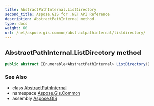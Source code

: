 ```yaml
---
title: AbstractPathInternal.ListDirectory
second_title: Aspose.GIS for .NET API Reference
description: AbstractPathInternal method. 
type: docs
weight: 60
url: /net/aspose.gis.common/abstractpathinternal/listdirectory/
---
```

## AbstractPathInternal.ListDirectory method

```csharp
public abstract IEnumerable<AbstractPathInternal> ListDirectory()
```

### See Also

* class [AbstractPathInternal](../)
* namespace [Aspose.Gis.Common](../../abstractpathinternal/)
* assembly [Aspose.GIS](../../../)


